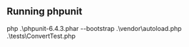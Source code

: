 Running phpunit
---------------

php .\phpunit-6.4.3.phar --bootstrap .\vendor\autoload.php .\tests\ConvertTest.php
